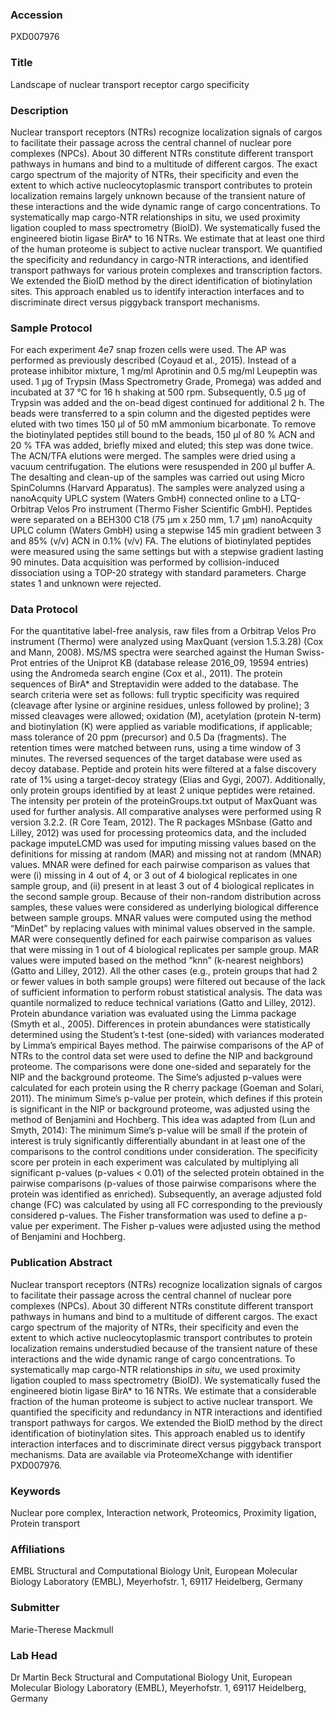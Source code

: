 ### Accession
PXD007976

### Title
Landscape of nuclear transport receptor cargo specificity

### Description
Nuclear transport receptors (NTRs) recognize localization signals of cargos to facilitate their passage across the central channel of nuclear pore complexes (NPCs). About 30 different NTRs constitute different transport pathways in humans and bind to a multitude of different cargos. The exact cargo spectrum of the majority of NTRs, their specificity and even the extent to which active nucleocytoplasmic transport contributes to protein localization remains largely unknown because of the transient nature of these interactions and the wide dynamic range of cargo concentrations. To systematically map cargo-NTR relationships in situ, we used proximity ligation coupled to mass spectrometry (BioID). We systematically fused the engineered biotin ligase BirA* to 16 NTRs. We estimate that at least one third of the human proteome is subject to active nuclear transport. We quantified the specificity and redundancy in cargo-NTR interactions, and identified transport pathways for various protein complexes and transcription factors. We extended the BioID method by the direct identification of biotinylation sites. This approach enabled us to identify interaction interfaces and to discriminate direct versus piggyback transport mechanisms.

### Sample Protocol
For each experiment 4e7 snap frozen cells were used. The AP was performed as previously described (Coyaud et al., 2015). Instead of a protease inhibitor mixture, 1 mg/ml Aprotinin and 0.5 mg/ml Leupeptin was used. 1 µg of Trypsin (Mass Spectrometry Grade, Promega) was added and incubated at 37 °C for 16 h shaking at 500 rpm. Subsequently, 0.5 µg of Trypsin was added and the on-bead digest continued for additional 2 h. The beads were transferred to a spin column and the digested peptides were eluted with two times 150 µl of 50 mM ammonium bicarbonate. To remove the biotinylated peptides still bound to the beads, 150 µl of 80 % ACN and 20 % TFA was added, briefly mixed and eluted; this step was done twice. The ACN/TFA elutions were merged. The samples were dried using a vacuum centrifugation. The elutions were resuspended in 200 µl buffer A. The desalting and clean-up of the samples was carried out using Micro SpinColumns (Harvard Apparatus). The samples were analyzed using a nanoAcquity UPLC system (Waters GmbH) connected online to a LTQ-Orbitrap Velos Pro instrument (Thermo Fisher Scientific GmbH). Peptides were separated on a BEH300 C18 (75 µm x 250 mm, 1.7 µm) nanoAcquity UPLC column (Waters GmbH) using a stepwise 145 min gradient between 3 and 85% (v/v) ACN in 0.1% (v/v) FA. The elutions of biotinylated peptides were measured using the same settings but with a stepwise gradient lasting 90 minutes. Data acquisition was performed by collision-induced dissociation using a TOP-20 strategy with standard parameters. Charge states 1 and unknown were rejected.

### Data Protocol
For the quantitative label-free analysis, raw files from a Orbitrap Velos Pro instrument (Thermo) were analyzed using MaxQuant (version 1.5.3.28) (Cox and Mann, 2008). MS/MS spectra were searched against the Human Swiss-Prot entries of the Uniprot KB (database release 2016_09, 19594 entries) using the Andromeda search engine (Cox et al., 2011). The protein sequences of BirA* and Streptavidin were added to the database. The search criteria were set as follows: full tryptic specificity was required (cleavage after lysine or arginine residues, unless followed by proline); 3 missed cleavages were allowed; oxidation (M), acetylation (protein N-term) and biotinylation (K) were applied as variable modifications, if applicable; mass tolerance of 20 ppm (precursor) and 0.5 Da (fragments). The retention times were matched between runs, using a time window of 3 minutes. The reversed sequences of the target database were used as decoy database. Peptide and protein hits were filtered at a false discovery rate of 1% using a target-decoy strategy (Elias and Gygi, 2007). Additionally, only protein groups identified by at least 2 unique peptides were retained. The intensity per protein of the proteinGroups.txt output of MaxQuant was used for further analysis. All comparative analyses were performed using R version 3.2.2. (R Core Team, 2012). The R packages MSnbase (Gatto and Lilley, 2012) was used for processing proteomics data, and the included package imputeLCMD was used for imputing missing values based on the definitions for missing at random (MAR) and missing not at random (MNAR) values. MNAR were defined for each pairwise comparison as values that were (i) missing in 4 out of 4, or 3 out of 4 biological replicates in one sample group, and (ii) present in at least 3 out of 4 biological replicates in the second sample group. Because of their non-random distribution across samples, these values were considered as underlying biological difference between sample groups. MNAR values were computed using the method “MinDet” by replacing values with minimal values observed in the sample. MAR were consequently defined for each pairwise comparison as values that were missing in 1 out of 4 biological replicates per sample group. MAR values were imputed based on the method “knn” (k-nearest neighbors) (Gatto and Lilley, 2012). All the other cases (e.g., protein groups that had 2 or fewer values in both sample groups) were filtered out because of the lack of sufficient information to perform robust statistical analysis. The data was quantile normalized to reduce technical variations (Gatto and Lilley, 2012). Protein abundance variation was evaluated using the Limma package (Smyth et al., 2005). Differences in protein abundances were statistically determined using the Student’s t-test (one-sided) with variances moderated by Limma’s empirical Bayes method.  The pairwise comparisons of the AP of NTRs to the control data set were used to define the NIP and background proteome. The comparisons were done one-sided and separately for the NIP and the background proteome. The Sime’s adjusted p-values were calculated for each protein using the R cherry package (Goeman and Solari, 2011). The minimum Sime’s p-value per protein, which defines if this protein is significant in the NIP or background proteome, was adjusted using the method of Benjamini and Hochberg. This idea was adapted from (Lun and Smyth, 2014): The minimum Sime’s p-value will be small if the protein of interest is truly significantly differentially abundant in at least one of the comparisons to the control conditions under consideration. The specificity score per protein in each experiment was calculated by multiplying all significant p-values (p-values < 0.01) of the selected protein obtained in the pairwise comparisons (p-values of those pairwise comparisons where the protein was identified as enriched). Subsequently, an average adjusted fold change (FC) was calculated by using all FC corresponding to the previously considered p-values. The Fisher transformation was used to define a p-value per experiment. The Fisher p-values were adjusted using the method of Benjamini and Hochberg.

### Publication Abstract
Nuclear transport receptors (NTRs) recognize localization signals of cargos to facilitate their passage across the central channel of nuclear pore complexes (NPCs). About 30 different NTRs constitute different transport pathways in humans and bind to a multitude of different cargos. The exact cargo spectrum of the majority of NTRs, their specificity and even the extent to which active nucleocytoplasmic transport contributes to protein localization remains understudied because of the transient nature of these interactions and the wide dynamic range of cargo concentrations. To systematically map cargo-NTR relationships <i>in&#xa0;situ</i>, we used proximity ligation coupled to mass spectrometry (BioID). We systematically fused the engineered biotin ligase BirA* to 16 NTRs. We estimate that a considerable fraction of the human proteome is subject to active nuclear transport. We quantified the specificity and redundancy in NTR interactions and identified transport pathways for cargos. We extended the BioID method by the direct identification of biotinylation sites. This approach enabled us to identify interaction interfaces and to discriminate direct versus piggyback transport mechanisms. Data are available via ProteomeXchange with identifier PXD007976.

### Keywords
Nuclear pore complex, Interaction network, Proteomics, Proximity ligation, Protein transport

### Affiliations
EMBL
Structural and Computational Biology Unit, European Molecular Biology Laboratory (EMBL), Meyerhofstr. 1, 69117 Heidelberg, Germany

### Submitter
Marie-Therese Mackmull

### Lab Head
Dr Martin Beck
Structural and Computational Biology Unit, European Molecular Biology Laboratory (EMBL), Meyerhofstr. 1, 69117 Heidelberg, Germany


